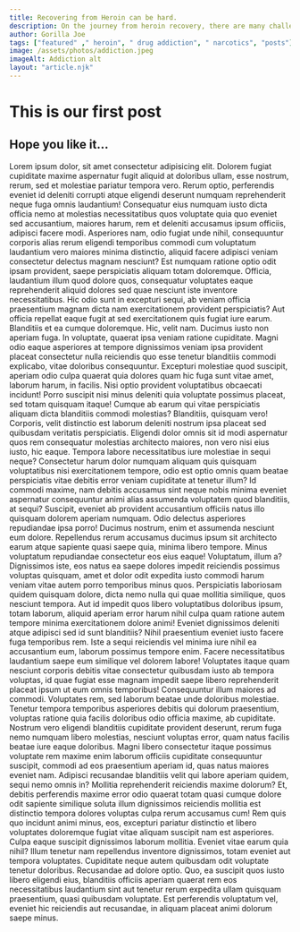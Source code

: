 ```yaml
---
title: Recovering from Heroin can be hard.
description: On the journey from heroin recovery, there are many challenges
author: Gorilla Joe
tags: ["featured" ," heroin", " drug addiction", " narcotics", "posts"]
image: /assets/photos/addiction.jpeg
imageAlt: Addiction alt
layout: "article.njk"
---
```


# This is our first post

## Hope you like it...

Lorem ipsum dolor, sit amet consectetur adipisicing elit. Dolorem fugiat cupiditate maxime aspernatur fugit aliquid at doloribus ullam, esse nostrum, rerum, sed et molestiae pariatur tempora vero. Rerum optio, perferendis eveniet id deleniti corrupti atque eligendi deserunt numquam reprehenderit neque fuga omnis laudantium! Consequatur eius numquam iusto dicta officia nemo at molestias necessitatibus quos voluptate quia quo eveniet sed accusantium, maiores harum, rem et deleniti accusamus ipsum officiis, adipisci facere modi. Asperiores nam, odio fugiat unde nihil, consequuntur corporis alias rerum eligendi temporibus commodi cum voluptatum laudantium vero maiores minima distinctio, aliquid facere adipisci veniam consectetur delectus magnam nesciunt? Est numquam ratione optio odit ipsam provident, saepe perspiciatis aliquam totam doloremque. Officia, laudantium illum quod dolore quos, consequatur voluptates eaque reprehenderit aliquid dolores sed quae nesciunt iste inventore necessitatibus. Hic odio sunt in excepturi sequi, ab veniam officia praesentium magnam dicta nam exercitationem provident perspiciatis? Aut officia repellat eaque fugit at sed exercitationem quis fugiat iure earum. Blanditiis et ea cumque doloremque. Hic, velit nam. Ducimus iusto non aperiam fuga. In voluptate, quaerat ipsa veniam ratione cupiditate. Magni odio eaque asperiores at tempore dignissimos veniam ipsa provident placeat consectetur nulla reiciendis quo esse tenetur blanditiis commodi explicabo, vitae doloribus consequuntur. Excepturi molestiae quod suscipit, aperiam odio culpa quaerat quia dolores quam hic fuga sunt vitae amet, laborum harum, in facilis. Nisi optio provident voluptatibus obcaecati incidunt! Porro suscipit nisi minus deleniti quia voluptate possimus placeat, sed totam quisquam itaque! Cumque ab earum qui vitae perspiciatis aliquam dicta blanditiis commodi molestias?
Blanditiis, quisquam vero! Corporis, velit distinctio est laborum deleniti nostrum ipsa placeat sed quibusdam veritatis perspiciatis. Eligendi dolor omnis sit id modi aspernatur quos rem consequatur molestias architecto maiores, non vero nisi eius iusto, hic eaque. Tempora labore necessitatibus iure molestiae in sequi neque? Consectetur harum dolor numquam aliquam quis quisquam voluptatibus nisi exercitationem tempore, odio est optio omnis quam beatae perspiciatis vitae debitis error veniam cupiditate at tenetur illum? Id commodi maxime, nam debitis accusamus sint neque nobis minima eveniet aspernatur consequuntur animi alias assumenda voluptatem quod blanditiis, at sequi? Suscipit, eveniet ab provident accusantium officiis natus illo quisquam dolorem aperiam numquam. Odio delectus asperiores repudiandae ipsa porro! Ducimus nostrum, enim et assumenda nesciunt eum dolore. Repellendus rerum accusamus ducimus ipsum sit architecto earum atque sapiente quasi saepe quia, minima libero tempore. Minus voluptatum repudiandae consectetur eos eius eaque! Voluptatum, illum a? Dignissimos iste, eos natus ea saepe dolores impedit reiciendis possimus voluptas quisquam, amet et dolor odit expedita iusto commodi harum veniam vitae autem porro temporibus minus quos. Perspiciatis laboriosam quidem quisquam dolore, dicta nemo nulla qui quae mollitia similique, quos nesciunt tempora. Aut id impedit quos libero voluptatibus doloribus ipsum, totam laborum, aliquid aperiam error harum nihil culpa quam ratione autem tempore minima exercitationem dolore animi! Eveniet dignissimos deleniti atque adipisci sed id sunt blanditiis? Nihil praesentium eveniet iusto facere fuga temporibus rem. Iste a sequi reiciendis vel minima iure nihil ea accusantium eum, laborum possimus tempore enim. Facere necessitatibus laudantium saepe eum similique vel dolorem labore!
Voluptates itaque quam nesciunt corporis debitis vitae consectetur quibusdam iusto ab tempora voluptas, id quae fugiat esse magnam impedit saepe libero reprehenderit placeat ipsum ut eum omnis temporibus! Consequuntur illum maiores ad commodi. Voluptates rem, sed laborum beatae unde doloribus molestiae. Tenetur tempora temporibus asperiores debitis qui dolorum praesentium, voluptas ratione quia facilis doloribus odio officia maxime, ab cupiditate. Nostrum vero eligendi blanditiis cupiditate provident deserunt, rerum fuga nemo numquam libero molestias, nesciunt voluptas error, quam natus facilis beatae iure eaque doloribus. Magni libero consectetur itaque possimus voluptate rem maxime enim laborum officiis cupiditate consequuntur suscipit, commodi ad eos praesentium aperiam id, quas natus maiores eveniet nam. Adipisci recusandae blanditiis velit qui labore aperiam quidem, sequi nemo omnis in? Mollitia reprehenderit reiciendis maxime dolorum? Et, debitis perferendis maxime error odio quaerat totam quasi cumque dolore odit sapiente similique soluta illum dignissimos reiciendis mollitia est distinctio tempora dolores voluptas culpa rerum accusamus cum! Rem quis quo incidunt animi minus, eos, excepturi pariatur distinctio et libero voluptates doloremque fugiat vitae aliquam suscipit nam est asperiores. Culpa eaque suscipit dignissimos laborum mollitia. Eveniet vitae earum quia nihil? Illum tenetur nam repellendus inventore dignissimos, totam eveniet aut tempora voluptates. Cupiditate neque autem quibusdam odit voluptate tenetur doloribus. Recusandae ad dolore optio. Quo, ea suscipit quos iusto libero eligendi eius, blanditiis officiis aperiam quaerat rem eos necessitatibus laudantium sint aut tenetur rerum expedita ullam quisquam praesentium, quasi quibusdam voluptate. Est perferendis voluptatum vel, eveniet hic reiciendis aut recusandae, in aliquam placeat animi dolorum saepe minus.